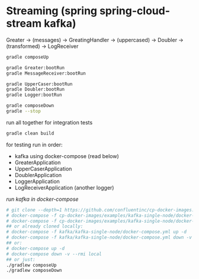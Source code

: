 # Streaming (spring spring-cloud-stream kafka)

<!--
[![Build Status](https://travis-ci.org/daggerok/spring-streaming-with-kafka.svg?branch=master)](https://travis-ci.org/daggerok/spring-streaming-with-kafka)
-->

Greater -> (messages) -> GreatingHandler -> (uppercased) -> Doubler -> (transformed) -> LogReceiver

```bash
gradle composeUp

gradle Greater:bootRun
gradle MessageReceiver:bootRun

gradle UpperCaser:bootRun
gradle Doubler:bootRun
gradle Logger:bootRun

gradle composeDown
gradle --stop
```

run all together for integration tests

```bash
gradle clean build
```

for testing run in order:
- kafka using docker-compose (read below)
- GreaterApplication
- UpperCaserApplication
- DoublerApplication
- LoggerApplication
- LogReceiverApplication (another logger)

_run kafka in docker-compose_

```bash
# git clone --depth=1 https://github.com/confluentinc/cp-docker-images.git
# docker-compose -f cp-docker-images/examples/kafka-single-node/docker-compose.yml up -d
# docker-compose -f cp-docker-images/examples/kafka-single-node/docker-compose.yml down -v --rmi local
## or already cloned locally:
# docker-compose -f kafka/kafka-single-node/docker-compose.yml up -d
# docker-compose -f kafka/kafka-single-node/docker-compose.yml down -v --rmi local
## or:
# docker-compose up -d
# docker-compose down -v --rmi local
## or just:
./gradlew composeUp
./gradlew composeDown
```

<!--

[kafka (docker)](http://wurstmeister.github.io/kafka-docker):
```sh
# git clone https://github.com/wurstmeister/kafka-docker.git
# cd kafka-docker
# vim docker-compose-single-broker.yml # update 'host' and 'topics'
# docker-compose -f docker-compose-single-broker.yml up -d
gradle composeUp
gradle composeDown
```

-->

